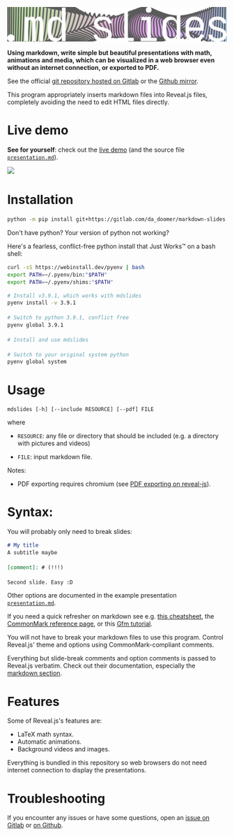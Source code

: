 ![logo](logos/wide.png)

**Using markdown, write simple but beautiful presentations with math,
animations and media, which can be visualized in a web browser even without
an internet connection, or exported to PDF.**

See the official [git repository hosted on Gitlab](https://gitlab.com/da_doomer/markdown-slides) or the [Github mirror](https://github.com/dadoomer/markdown-slides).

This program appropriately inserts markdown files into Reveal.js files,
completely avoiding the need to edit HTML files directly.

# Live demo

**See for yourself**: check out the [live demo](https://da_doomer.gitlab.io/markdown-slides) (and the source file [`presentation.md`](example/presentation.md)).

![](https://user-images.githubusercontent.com/122831/126051928-0209a791-3846-4e61-aae7-8ca0dcc9f41a.png)

# Installation

```bash
python -m pip install git+https://gitlab.com/da_doomer/markdown-slides.git
```

Don't have python? Your version of python not working?

Here's a fearless, conflict-free python install that Just Works™ on a bash shell:

```bash
curl -sS https://webinstall.dev/pyenv | bash
export PATH=~/.pyenv/bin:"$PATH"
export PATH=~/.pyenv/shims:"$PATH"
```

```bash
# Install v3.9.1, which works with mdslides
pyenv install -v 3.9.1

# Switch to python 3.9.1, conflict free
pyenv global 3.9.1

# Install and use mdslides

# Switch to your original system python
pyenv global system
```

# Usage

```
mdslides [-h] [--include RESOURCE] [--pdf] FILE
```

where

- `RESOURCE`: any file or directory that should be included (e.g. a directory with pictures and videos)

- `FILE`: input markdown file.

Notes:

 - PDF exporting requires chromium (see [PDF exporting on
	 reveal-js](https://revealjs.com/pdf-export/)).


# Syntax:

You will probably only need to break slides:

```md
# My title
A subtitle maybe

[comment]: # (!!!)

Second slide. Easy :D
```

Other options are documented in the example presentation [`presentation.md`](example/presentation.md).

If you need a quick refresher on markdown see e.g.
[this cheatsheet](https://www.markdownguide.org/cheat-sheet/), the
[CommonMark reference page](https://commonmark.org/help/), or this
[Gfm tutorial](https://guides.github.com/features/mastering-markdown/).

You will not have to break your markdown files to use this program. Control
Reveal.js' theme and options using CommonMark-compliant comments.

Everything but slide-break comments and option comments is passed to Reveal.js verbatim. Check out their documentation, especially the [markdown section](https://revealjs.com/markdown/).

# Features

Some of Reveal.js's features are:

- LaTeX math syntax.
- Automatic animations.
- Background videos and images.

Everything is bundled in this repository so web browsers do not need internet
connection to display the presentations.

# Troubleshooting

If you encounter any issues or have some questions, open an [issue on Gitlab](https://gitlab.com/da_doomer/markdown-slides/-/issues) or [on Github](https://github.com/dadoomer/markdown-slides/issues).
